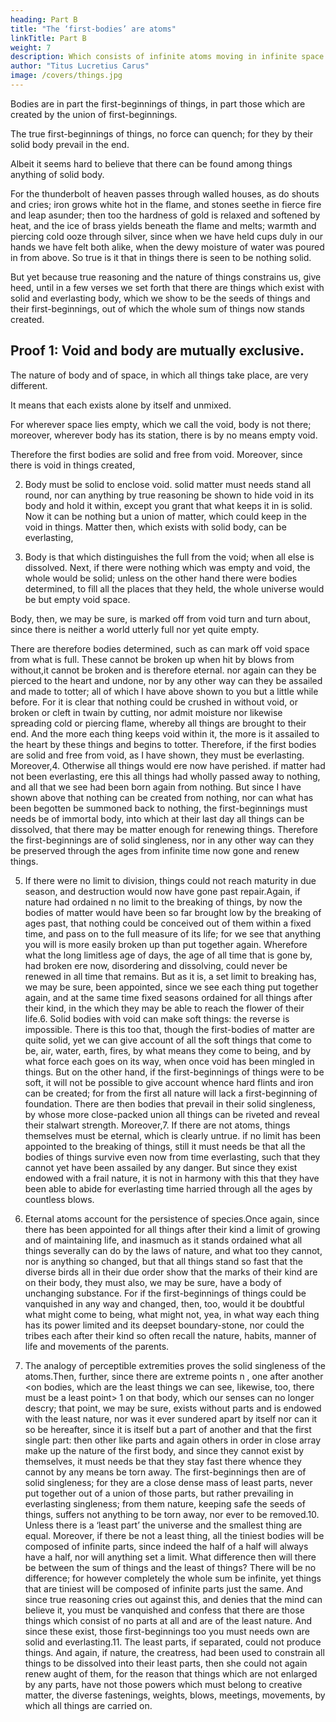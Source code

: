 ```yaml
---
heading: Part B
title: "The ‘first-bodies’ are atoms"
linkTitle: Part B
weight: 7
description: Which consists of infinite atoms moving in infinite space
author: "Titus Lucretius Carus"
image: /covers/things.jpg
---
```



<!-- : solid, eternal and indivisible particles -->

<!-- B. The ultimate particles are solid and eternal atoms. -->

Bodies are in part the first-beginnings of things, in part those which are created by the union of first-beginnings. 

The true first-beginnings of things, no force can quench; for they by their solid body prevail in the end. 

Albeit it seems hard to believe that there can be found among things anything of solid body. 

For the thunderbolt of heaven passes through walled houses, as do shouts and cries; iron grows white hot in the flame, and stones seethe in fierce fire and leap asunder; then too the hardness of gold is relaxed and softened by heat, and the ice of brass yields beneath the flame and melts; warmth and piercing cold ooze through silver, since when we have held cups duly in our hands we have felt both alike, when the dewy moisture of water was poured in from above. So true is it that in things there is seen to be nothing solid.

But yet because true reasoning and the nature of things constrains us, give heed, until in a few verses we set forth that there are things which exist with solid and everlasting body, which we show to be the seeds of things and their first-beginnings, out of which the whole sum of things now stands created.


## Proof 1: Void and body are mutually exclusive.

The nature of body and of space, in which all things take place, are very different. 

It means that each exists alone by itself and unmixed. 

For wherever space lies empty, which we call the void, body is not there; moreover, wherever body has its station, there is by no means empty void.

Therefore the first bodies are solid and free from void. Moreover, since there is void in things created,

2. Body must be solid to enclose void. solid matter must needs stand all round, nor can anything by true reasoning be shown to hide void in its body and hold it within, except you grant that what keeps it in is solid. Now it can be nothing but a union of matter, which could keep in the void in things. Matter then, which exists with solid body, can be everlasting,

3. Body is that which distinguishes the full from the void; when all else is dissolved. Next, if there were nothing which was empty and void, the whole would be solid; unless on the other hand there were bodies determined, to fill all the places that they held, the whole universe would be but empty void space. 

Body, then, we may be sure, is marked off from void turn and turn about, since there is neither a world utterly full nor yet quite empty. 

There are therefore bodies determined, such as can mark off void space from what is full. These cannot be broken up when hit by blows from without,it cannot be broken and is therefore eternal. nor again can they be pierced to the heart and undone, nor by any other way can they be assailed and made to totter; all of which I have above shown to you but a little while before. For it is clear that nothing could be crushed in without void, or broken or cleft in twain by cutting, nor admit moisture nor likewise spreading cold or piercing flame, whereby all things are brought to their end. And the more each thing keeps void within it, the more is it assailed to the heart by these things and begins to totter. Therefore, if the first bodies are solid and free from void, as I have shown, they must be everlasting. Moreover,4. Otherwise all things would ere now have perished. if matter had not been everlasting, ere this all things had wholly passed away to nothing, and all that we see had been born again from nothing. But since I have shown above that nothing can be created from nothing, nor can what has been begotten be summoned back to nothing, the first-beginnings must needs be of immortal body, into which at their last day all things can be dissolved, that there may be matter enough for renewing things. Therefore the first-beginnings are of solid singleness, nor in any other way can they be preserved through the ages from infinite time now gone and renew things.

5. If there were no limit to division, things could not reach maturity in due season, and destruction would now have gone past repair.Again, if nature had ordained
n
 no limit to the breaking of things, by now the bodies of matter would have been so far brought low by the breaking of ages past, that nothing could be conceived out of them within a fixed time, and pass on to the full measure of its life; for we see that anything you will is more easily broken up than put together again. Wherefore what the long limitless age of days, the age of all time that is gone by, had broken ere now, disordering and dissolving, could never be renewed in all time that remains. But as it is, a set limit to breaking has, we may be sure, been appointed, since we see each thing put together again, and at the same time fixed seasons ordained for all things after their kind, in the which they may be able to reach the flower of their life.6. Solid bodies with void can make soft things: the reverse is impossible. There is this too that, though the first-bodies of matter are quite solid, yet we can give account of all the soft things that come to be, air, water, earth, fires, by what means they come to being, and by what force each goes on its way, when once void has been mingled in things. But on the other hand, if the first-beginnings of things were to be soft, it will not be possible to give account whence hard flints and iron can be created; for from the first all nature will lack a first-beginning of foundation. There are then bodies that prevail in their solid singleness, by whose more close-packed union all things can be riveted and reveal their stalwart strength. Moreover,7. If there are not atoms, things themselves must be eternal, which is clearly untrue. if no limit has been appointed to the breaking of things, still it must needs be that all the bodies of things survive even now from time everlasting, such that they cannot yet have been assailed by any danger. But since they exist endowed with a frail nature, it is not in harmony with this that they have been able to abide for everlasting time harried through all the ages by countless blows.

8. Eternal atoms account for the persistence of species.Once again, since there has been appointed for all things after their kind a limit of growing and of maintaining life, and inasmuch as it stands ordained what all things severally can do by the laws of nature, and what too they cannot, nor is anything so changed, but that all things stand so fast that the diverse birds all in their due order show that the marks of their kind are on their body, they must also, we may be sure, have a body of unchanging substance. For if the first-beginnings of things could be vanquished in any way and changed, then, too, would it be doubtful what might come to being, what might not, yea, in what way each thing has its power limited and its deepset boundary-stone, nor could the tribes each after their kind so often recall the nature, habits, manner of life and movements of the parents.

9. The analogy of perceptible extremities proves the solid singleness of the atoms.Then, further, since there are extreme points
n
, one after another <on bodies, which are the least things we can see, likewise, too, there must be a least point>
1
 on that body, which our senses can no longer descry; that point, we may be sure, exists without parts and is endowed with the least nature, nor was it ever sundered apart by itself nor can it so be hereafter, since it is itself but a part of another and that the first single part: then other like parts and again others in order in close array make up the nature of the first body, and since they cannot exist by themselves, it must needs be that they stay fast there whence they cannot by any means be torn away. The first-beginnings then are of solid singleness; for they are a close dense mass of least parts, never put together out of a union of those parts, but rather prevailing in everlasting singleness; from them nature, keeping safe the seeds of things, suffers not anything to be torn away, nor ever to be removed.10. Unless there is a ‘least part’ the universe and the smallest thing are equal. Moreover, if there be not a least thing, all the tiniest bodies will be composed of infinite parts, since indeed the half of a half will always have a half, nor will anything set a limit. What difference then will there be between the sum of things and the least of things? There will be no difference; for however completely the whole sum be infinite, yet things that are tiniest will be composed of infinite parts just the same. And since true reasoning cries out against this, and denies that the mind can believe it, you must be vanquished and confess that there are those things which consist of no parts at all and are of the least nature. And since these exist, those first-beginnings too you must needs own are solid and everlasting.11. The least parts, if separated, could not produce things. And again, if nature, the creatress, had been used to constrain all things to be dissolved into their least parts, then she could not again renew aught of them, for the reason that things which are not enlarged by any parts, have not those powers which must belong to creative matter, the diverse fastenings, weights, blows, meetings, movements, by which all things are carried on.


